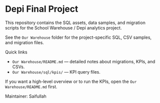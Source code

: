 # Depi Final Project

This repository contains the SQL assets, data samples, and migration scripts for the School Warehouse / Depi analytics project.

See the `Our Warehouse` folder for the project-specific SQL, CSV samples, and migration files.

Quick links
- `Our Warehouse/README.md` — detailed notes about migrations, KPIs, and CSVs.
- `Our Warehouse/sql/kpis/` — KPI query files.

If you want a high-level overview or to run the KPIs, open the `Our Warehouse/README.md` first.

Maintainer: Saifullah
